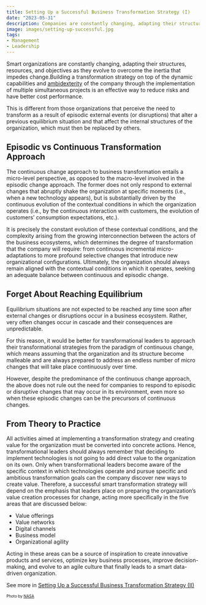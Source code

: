 ```yaml
---
title: Setting Up a Successful Business Transformation Strategy (I)
date: "2023-05-31"
description: Companies are constantly changing, adapting their structures, resources, and objectives as they evolve to overcome the inertia that impedes change. There are different approaches when it comes to addressing business transformation that imply different ways of understanding the reasons, timing and opportunity to carry out the changes and that have consequences on the risks and costs of transformation.
image: images/setting-up-successful.jpg
tags:
- Management
- Leadership
---
```

Smart organizations are constantly changing, adapting their structures, resources, and objectives as they evolve to overcome the inertia that impedes change.Building a transformation strategy on top of the dynamic capabilities and [ambidexterity](/posts/the-art-of-ambidexterity-crucial-for-organizational-transformation/) of the company through the implementation of multiple simultaneous projects is an effective way to reduce risks and have better cost performance.

This is different from those organizations that perceive the need to transform as a result of episodic external events (or disruptions) that alter a previous equilibrium situation and that affect the internal structures of the organization, which must then be replaced by others.

## Episodic vs Continuous Transformation Approach
The continuous change approach to business transformation entails a micro-level perspective, as opposed to the macro-level involved in the episodic change approach. The former does not only respond to external changes that abruptly shake the organization at specific moments (i.e., when a new technology appears), but is substantially driven by the continuous evolution of the contextual conditions in which the organization operates (i.e., by the continuous interaction with customers, the evolution of customers’ consumption expectations, etc.). 

It is precisely the constant evolution of these contextual conditions, and the complexity arising from the growing interconnection between the actors of the business ecosystems, which determines the degree of transformation that the company will require: from continuous incremental micro-adaptations to more profound selective changes that introduce new organizational configurations. Ultimately, the organization should always remain aligned with the contextual conditions in which it operates, seeking an adequate balance between continuous and episodic change.

## Forget About Reaching Equilibrium
Equilibrium situations are not expected to be reached any time soon after external changes or disruptions occur in a business ecosystem. Rather, very often changes occur in cascade and their consequences are unpredictable. 

For this reason, it would be better for transformational leaders to approach their transformational strategies from the paradigm of continuous change, which means assuming that the organization and its structure become malleable and are always prepared to address an endless number of micro changes that will take place continuously over time.

However, despite the predominance of the continuous change approach, the above does not rule out the need for companies to respond to episodic or disruptive changes that may occur in its environment, even more so when these episodic changes can be the precursors of continuous changes.

## From Theory to Practice
All activities aimed at implementing a transformation strategy and creating value for the organization must be converted into concrete actions. Hence, transformational leaders should always remember that deciding to implement technologies is not going to add direct value to the organization on its own. 
Only when transformational leaders become aware of the specific context in which technologies operate and pursue specific and ambitious transformation goals can the company discover new ways to create value. Therefore, a successful smart transformation strategy will depend on the emphasis that leaders place on preparing the organization’s value creation processes for change, acting more specifically in the five areas that are discussed below: 

- Value offerings
- Value networks
- Digital channels
- Business model
- Organizational agility

Acting in these areas can be a source of inspiration to create innovative products and services, optimize key business processes, improve decision-making, and evolve to an agile culture that finally leads to a smart data-driven organization.

See more in [Setting Up a Successful Business Transformation Strategy (II)](/posts/setting-up-a-seamless-business-transformation-strategy-II/)

<p style= "font-size:10px;">Photo by <a href="https://www.nasa.gov/sites/default/files/thumbnails/image/artemis_i_launch_nhq202211160029.jpg" target="_blank">NASA</a></p>
